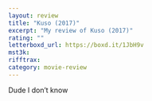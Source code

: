 ```yaml
---
layout: review
title: "Kuso (2017)"
excerpt: "My review of Kuso (2017)"
rating: ""
letterboxd_url: https://boxd.it/1JbH9v
mst3k:
rifftrax:
category: movie-review
---
```


Dude I don’t know
